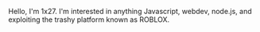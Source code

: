 Hello, I'm 1x27. I'm interested in anything Javascript, webdev, node.js, and exploiting the trashy platform known as ROBLOX.
